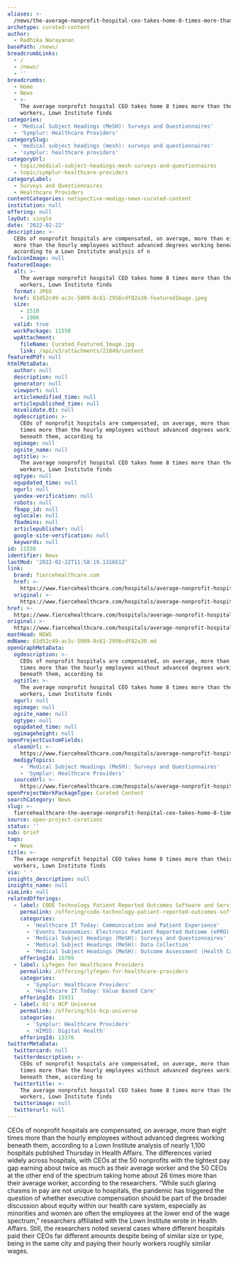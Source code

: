 ```yaml
---
aliases: >-
  /news/the-average-nonprofit-hospital-ceo-takes-home-8-times-more-than-their-hourly-workers-lown-institute-finds
archetype: curated-content
author:
  - Radhika Narayanan
basePath: /news/
breadcrumbLinks:
  - /
  - /news/
  - ''
breadcrumbs:
  - Home
  - News
  - >-
    The average nonprofit hospital CEO takes home 8 times more than their hourly
    workers, Lown Institute finds
categories:
  - 'Medical Subject Headings (MeSH): Surveys and Questionnaires'
  - 'Symplur: Healthcare Providers'
categorySlug:
  - 'medical subject headings (mesh): surveys and questionnaires'
  - 'symplur: healthcare providers'
categoryUrl:
  - topic/medical-subject-headings-mesh-surveys-and-questionnaires
  - topic/symplur-healthcare-providers
categoryLabel:
  - Surveys and Questionnaires
  - Healthcare Providers
contentCategories: netspective-medigy-news-curated-content
institution: null
offering: null
layOut: single
date: '2022-02-22'
description: >-
  CEOs of nonprofit hospitals are compensated, on average, more than eight times
  more than the hourly employees without advanced degrees working beneath them,
  according to a Lown Institute analysis of n
favIconImage: null
featuredImage:
  alt: >-
    The average nonprofit hospital CEO takes home 8 times more than their hourly
    workers, Lown Institute finds
  format: JPEG
  href: 61d52c49-ac3c-5009-8c61-2956cdf82a30-featuredImage.jpeg
  size:
    - 1510
    - 1986
  valid: true
  workPackage: 11558
  wpAttachment:
    fileName: Curated_Featured_Image.jpg
    link: /api/v3/attachments/21849/content
featuredPdf: null
htmlMetaData:
  author: null
  description: null
  generator: null
  viewport: null
  articlemodified_time: null
  articlepublished_time: null
  msvalidate.01: null
  ogdescription: >-
    CEOs of nonprofit hospitals are compensated, on average, more than eight
    times more than the hourly employees without advanced degrees working
    beneath them, according to
  ogimage: null
  ogsite_name: null
  ogtitle: >-
    The average nonprofit hospital CEO takes home 8 times more than their hourly
    workers, Lown Institute finds
  ogtype: null
  ogupdated_time: null
  ogurl: null
  yandex-verification: null
  robots: null
  fbapp_id: null
  oglocale: null
  fbadmins: null
  articlepublisher: null
  google-site-verification: null
  keywords: null
id: 11558
identifier: News
lastMod: '2022-02-22T11:58:19.131651Z'
link:
  brand: fiercehealthcare.com
  href: >-
    https://www.fiercehealthcare.com/hospitals/average-nonprofit-hospital-ceo-takes-home-8-times-more-their-hourly-workers-lown
  original: >-
    https://www.fiercehealthcare.com/hospitals/average-nonprofit-hospital-ceo-takes-home-8-times-more-their-hourly-workers-lown
href: >-
  https://www.fiercehealthcare.com/hospitals/average-nonprofit-hospital-ceo-takes-home-8-times-more-their-hourly-workers-lown
original: >-
  https://www.fiercehealthcare.com/hospitals/average-nonprofit-hospital-ceo-takes-home-8-times-more-their-hourly-workers-lown
mastHead: NEWS
mdName: 61d52c49-ac3c-5009-8c61-2956cdf82a30.md
openGraphMetaData:
  ogdescription: >-
    CEOs of nonprofit hospitals are compensated, on average, more than eight
    times more than the hourly employees without advanced degrees working
    beneath them, according to
  ogtitle: >-
    The average nonprofit hospital CEO takes home 8 times more than their hourly
    workers, Lown Institute finds
  ogurl: null
  ogimage: null
  ogsite_name: null
  ogtype: null
  ogupdated_time: null
  ogimageheight: null
openProjectCustomFields:
  cleanUrl: >-
    https://www.fiercehealthcare.com/hospitals/average-nonprofit-hospital-ceo-takes-home-8-times-more-their-hourly-workers-lown
  medigyTopics:
    - 'Medical Subject Headings (MeSH): Surveys and Questionnaires'
    - 'Symplur: Healthcare Providers'
  sourceUrl: >-
    https://www.fiercehealthcare.com/hospitals/average-nonprofit-hospital-ceo-takes-home-8-times-more-their-hourly-workers-lown
openProjectWorkPackageType: Curated Content
searchCategory: News
slug: >-
  fiercehealthcare-the-average-nonprofit-hospital-ceo-takes-home-8-times-more-than-their-hourly-workers-lown-institute-finds
source: open-project-curations
status: ''
sub: brief
tags:
  - News
title: >-
  The average nonprofit hospital CEO takes home 8 times more than their hourly
  workers, Lown Institute finds
via: ' '
insights_description: null
insights_name: null
viaLink: null
relatedOfferings:
  - label: CODE Technology Patient Reported Outcomes Software and Service
    permalink: /offering/code-technology-patient-reported-outcomes-software-and-service
    categories:
      - 'Healthcare IT Today: Communication and Patient Experience'
      - 'Events Taxonomies: Electronic Patient Reported Outcome (ePRO)'
      - 'Medical Subject Headings (MeSH): Surveys and Questionnaires'
      - 'Medical Subject Headings (MeSH): Data Collection'
      - 'Medical Subject Headings (MeSH): Outcome Assessment (Health Care)'
    offeringId: 16709
  - label: Lyfegen for Healthcare Providers
    permalink: /offering/lyfegen-for-healthcare-providers
    categories:
      - 'Symplur: Healthcare Providers'
      - 'Healthcare IT Today: Value Based Care'
    offeringId: 15931
  - label: H1's HCP Universe
    permalink: /offering/h1s-hcp-universe
    categories:
      - 'Symplur: Healthcare Providers'
      - 'HIMSS: Digital Health'
    offeringId: 13376
twitterMetaData:
  twittercard: null
  twitterdescription: >-
    CEOs of nonprofit hospitals are compensated, on average, more than eight
    times more than the hourly employees without advanced degrees working
    beneath them, according to
  twittertitle: >-
    The average nonprofit hospital CEO takes home 8 times more than their hourly
    workers, Lown Institute finds
  twitterimage: null
  twitterurl: null
---
```

<p>CEOs of nonprofit hospitals are compensated, on average, more than eight times more than the hourly employees without advanced degrees working beneath them, according to a Lown Institute analysis of nearly 1,100 hospitals published Thursday in Health Affairs.
The differences varied widely across hospitals, with CEOs at the 50 nonprofits with the tightest pay gap earning about twice as much as their average worker and the 50 CEOs at the other end of the spectrum taking home about 26 times more than their average worker, according to the researchers.
“While such glaring chasms in pay are not unique to hospitals, the pandemic has triggered the question of whether executive compensation should be part of the broader discussion about equity within our health care system, especially as minorities and women are often the employees at the lower end of the wage spectrum,” researchers affiliated with the Lown Institute wrote in Health Affairs.
Still, the researchers noted several cases where different hospitals paid their CEOs far different amounts despite being of similar size or type, being in the same city and paying their hourly workers roughly similar wages.</p>